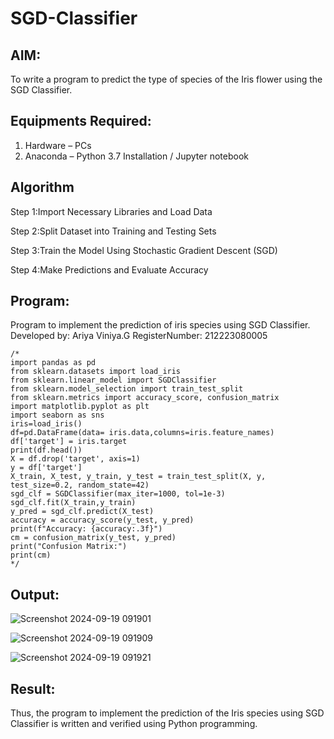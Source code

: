 # SGD-Classifier
## AIM:
To write a program to predict the type of species of the Iris flower using the SGD Classifier.

## Equipments Required:
1. Hardware – PCs
2. Anaconda – Python 3.7 Installation / Jupyter notebook

## Algorithm
Step 1:Import Necessary Libraries and Load Data

Step 2:Split Dataset into Training and Testing Sets

Step 3:Train the Model Using Stochastic Gradient Descent (SGD)

Step 4:Make Predictions and Evaluate Accuracy
## Program:
Program to implement the prediction of iris species using SGD Classifier.
Developed by: Ariya Viniya.G
RegisterNumber: 212223080005
```
/*
import pandas as pd
from sklearn.datasets import load_iris
from sklearn.linear_model import SGDClassifier
from sklearn.model_selection import train_test_split
from sklearn.metrics import accuracy_score, confusion_matrix
import matplotlib.pyplot as plt
import seaborn as sns
iris=load_iris()
df=pd.DataFrame(data= iris.data,columns=iris.feature_names)
df['target'] = iris.target
print(df.head())
X = df.drop('target', axis=1)
y = df['target']
X_train, X_test, y_train, y_test = train_test_split(X, y, test_size=0.2, random_state=42)
sgd_clf = SGDClassifier(max_iter=1000, tol=1e-3)
sgd_clf.fit(X_train,y_train)
y_pred = sgd_clf.predict(X_test)
accuracy = accuracy_score(y_test, y_pred)
print(f"Accuracy: {accuracy:.3f}")
cm = confusion_matrix(y_test, y_pred)
print("Confusion Matrix:")
print(cm)
*/
```

## Output:
![Screenshot 2024-09-19 091901](https://github.com/user-attachments/assets/8a89873e-dd91-4bbf-b918-7eabbec9bace)


![Screenshot 2024-09-19 091909](https://github.com/user-attachments/assets/760631b1-68bf-49fd-98d7-7614247ca2d6)


![Screenshot 2024-09-19 091921](https://github.com/user-attachments/assets/c4e13ce8-a4f0-4af9-9772-e2ed43ef5ac0)



## Result:
Thus, the program to implement the prediction of the Iris species using SGD Classifier is written and verified using Python programming.

